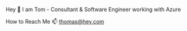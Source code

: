 Hey 👋 I am Tom - Consultant & Software Engineer working with Azure

How to Reach Me 📫 thomas@hey.com
